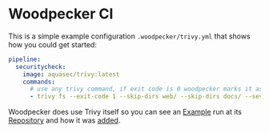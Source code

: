 # Woodpecker CI

This is a simple example configuration `.woodpecker/trivy.yml` that shows how you could get started:

```yml
pipeline:
  securitycheck:
    image: aquasec/trivy:latest
    commands:
      # use any trivy command, if exit code is 0 woodpecker marks it as passed, else it assumes it failed
      - trivy fs --exit-code 1 --skip-dirs web/ --skip-dirs docs/ --severity MEDIUM,HIGH,CRITICAL .
```

Woodpecker does use Trivy itself so you can see an [Example][example] run at its [Repository][repository] and how it was [added](https://github.com/woodpecker-ci/woodpecker/pull/1163).

[example]: https://ci.woodpecker-ci.org/woodpecker-ci/woodpecker/build/3520/37
[repository]: https://github.com/woodpecker-ci/woodpecker
